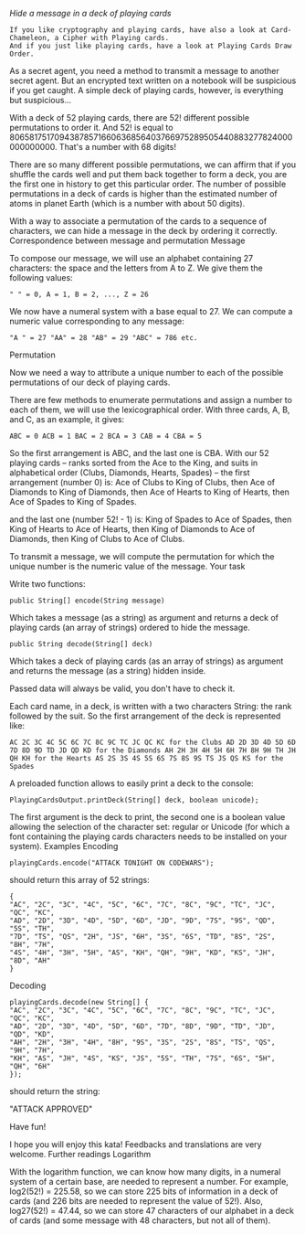 *Hide a message in a deck of playing cards*

    If you like cryptography and playing cards, have also a look at Card-Chameleon, a Cipher with Playing cards.
    And if you just like playing cards, have a look at Playing Cards Draw Order.

As a secret agent, you need a method to transmit a message to another secret agent. But an encrypted text written on a notebook will be suspicious if you get caught. A simple deck of playing cards, however, is everything but suspicious...

With a deck of 52 playing cards, there are 52! different possible permutations to order it. And 52! is equal to 80658175170943878571660636856403766975289505440883277824000000000000. That's a number with 68 digits!

There are so many different possible permutations, we can affirm that if you shuffle the cards well and put them back together to form a deck, you are the first one in history to get this particular order. The number of possible permutations in a deck of cards is higher than the estimated number of atoms in planet Earth (which is a number with about 50 digits).

With a way to associate a permutation of the cards to a sequence of characters, we can hide a message in the deck by ordering it correctly.
Correspondence between message and permutation
Message

To compose our message, we will use an alphabet containing 27 characters: the space and the letters from A to Z. We give them the following values:

    " " = 0, A = 1, B = 2, ..., Z = 26

We now have a numeral system with a base equal to 27. We can compute a numeric value corresponding to any message:

    "A " = 27 "AA" = 28 "AB" = 29 "ABC" = 786 etc.
Permutation

Now we need a way to attribute a unique number to each of the possible permutations of our deck of playing cards.

There are few methods to enumerate permutations and assign a number to each of them, we will use the lexicographical order. With three cards, A, B, and C, as an example, it gives:

    ABC = 0 ACB = 1 BAC = 2 BCA = 3 CAB = 4 CBA = 5

So the first arrangement is ABC, and the last one is CBA. With our 52 playing cards – ranks sorted from the Ace to the King, and suits in alphabetical order (Clubs, Diamonds, Hearts, Spades) – the first arrangement (number 0) is:
Ace of Clubs to King of Clubs, then Ace of Diamonds to King of Diamonds, then Ace of Hearts to King of Hearts, then Ace of Spades to King of Spades.

and the last one (number 52! - 1) is:
King of Spades to Ace of Spades, then King of Hearts to Ace of Hearts, then King of Diamonds to Ace of Diamonds, then King of Clubs to Ace of Clubs.

To transmit a message, we will compute the permutation for which the unique number is the numeric value of the message.
Your task

Write two functions:

    public String[] encode(String message)

Which takes a message (as a string) as argument and returns a deck of playing cards (an array of strings) ordered to hide the message.

    public String decode(String[] deck)

Which takes a deck of playing cards (as an array of strings) as argument and returns the message (as a string) hidden inside.

Passed data will always be valid, you don't have to check it.

Each card name, in a deck, is written with a two characters String: the rank followed by the suit. So the first arrangement of the deck is represented like:

    AC 2C 3C 4C 5C 6C 7C 8C 9C TC JC QC KC for the Clubs AD 2D 3D 4D 5D 6D 7D 8D 9D TD JD QD KD for the Diamonds AH 2H 3H 4H 5H 6H 7H 8H 9H TH JH QH KH for the Hearts AS 2S 3S 4S 5S 6S 7S 8S 9S TS JS QS KS for the Spades

A preloaded function allows to easily print a deck to the console:

    PlayingCardsOutput.printDeck(String[] deck, boolean unicode);

The first argument is the deck to print, the second one is a boolean value allowing the selection of the character set: regular or Unicode (for which a font containing the playing cards characters needs to be installed on your system).
Examples
Encoding

    playingCards.encode("ATTACK TONIGHT ON CODEWARS");

should return this array of 52 strings:

    {
    "AC", "2C", "3C", "4C", "5C", "6C", "7C", "8C", "9C", "TC", "JC", "QC", "KC",
    "AD", "2D", "3D", "4D", "5D", "6D", "JD", "9D", "7S", "9S", "QD", "5S", "TH",
    "7D", "TS", "QS", "2H", "JS", "6H", "3S", "6S", "TD", "8S", "2S", "8H", "7H",
    "4S", "4H", "3H", "5H", "AS", "KH", "QH", "9H", "KD", "KS", "JH", "8D", "AH"
    }

Decoding

    playingCards.decode(new String[] {
    "AC", "2C", "3C", "4C", "5C", "6C", "7C", "8C", "9C", "TC", "JC", "QC", "KC",
    "AD", "2D", "3D", "4D", "5D", "6D", "7D", "8D", "9D", "TD", "JD", "QD", "KD",
    "AH", "2H", "3H", "4H", "8H", "9S", "3S", "2S", "8S", "TS", "QS", "9H", "7H",
    "KH", "AS", "JH", "4S", "KS", "JS", "5S", "TH", "7S", "6S", "5H", "QH", "6H"
    });

should return the string:

"ATTACK APPROVED"

Have fun!

I hope you will enjoy this kata! Feedbacks and translations are very welcome.
Further readings
Logarithm

With the logarithm function, we can know how many digits, in a numeral system of a certain base, are needed to represent a number. For example, log2(52!) = 225.58, so we can store 225 bits of information in a deck of cards (and 226 bits are needed to represent the value of 52!). Also, log27(52!) = 47.44, so we can store 47 characters of our alphabet in a deck of cards (and some message with 48 characters, but not all of them).
